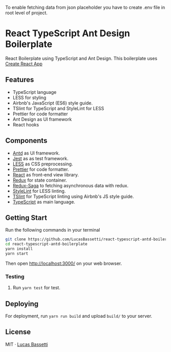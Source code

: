 To enable fetching data from json placeholder you have to create .env file in root level of project.

# React TypeScript Ant Design Boilerplate

React Boilerplate using TypeScript and Ant Design. This boilerplate uses [Create React App](https://github.com/facebook/create-react-app)

## Features

- TypeScript language
- LESS for styling
- Airbnb's JavaScript (ES6) style guide.
- TSlint for TypeScript and StyleLint for LESS
- Prettier for code formatter
- Ant Design as UI framework
- React hooks

## Components

- [Antd](https://ant.design/) as UI framework.
- [Jest](https://jestjs.io/) as as test framework.
- [LESS](http://lesscss.org/) as CSS preprocessing.
- [Prettier](https://prettier.io/) for code formatter.
- [React](https://facebook.github.io/react/) as front-end view library.
- [Redux](https://redux.js.org/) for state container.
- [Redux-Saga](https://github.com/redux-saga/redux-saga) to fetching asynchronous data with redux.
- [StyleLint](https://stylelint.io/) for LESS linting.
- [TSlint](https://palantir.github.io/tslint/) for TypeScript linting using Airbnb's JS style guide.
- [TypeScript](https://www.typescriptlang.org/) as main language.

## Getting Start

Run the following commands in your terminal

```bash
git clone https://github.com/LucasBassetti/react-typescript-antd-boilerplate.git
cd react-typescript-antd-boilerplate
yarn install
yarn start
```

Then open [http://localhost:3000/](http://localhost:3000/) on your web browser.

### Testing

1. Run `yarn test` for test.

## Deploying

For deployment, run `yarn run build` and upload `build/` to your server.

## License

MIT · [Lucas Bassetti](http://lucasbassetti.com.br)
